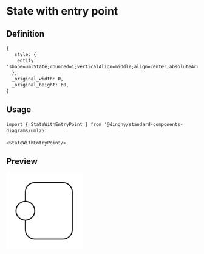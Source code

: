 # State with entry point

## Definition

```
{
  _style: { 
    entity: 'shape=umlState;rounded=1;verticalAlign=middle;align=center;absoluteArcSize=1;arcSize=10;umlStateConnection=connPointRefEntry;boundedLbl=1;whiteSpace=wrap;html=1;',
  },
  _original_width: 0,
  _original_height: 60,
}
```

## Usage

```
import { StateWithEntryPoint } from '@dinghy/standard-components-diagrams/uml25'

<StateWithEntryPoint/>
```

## Preview

<img src="./state-with-entry-point.png" width="200"/>

